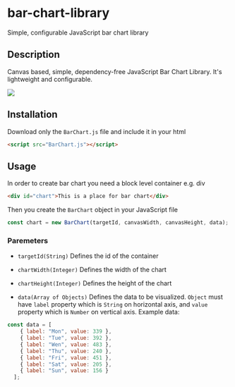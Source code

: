 # bar-chart-library

Simple, configurable JavaScript bar chart library

## Description

Canvas based, simple, dependency-free JavaScript Bar Chart Library. It's lightweight and configurable.

![](https://github.com/userq11/bar-chart-library/blob/master/screenshot.PNG?raw=true)

## Installation
Download only the `BarChart.js` file and include it in your html

```html
<script src="BarChart.js"></script>
```

## Usage
In order to create bar chart you need a block level container e.g. div

```html
<div id="chart">This is a place for bar chart</div>
```
Then you create the `BarChart` object in your JavaScript file

```js
const chart = new BarChart(targetId, canvasWidth, canvasHeight, data);
```

### Paremeters
- `targetId(String)`
Defines the id of the container

- `chartWidth(Integer)`
Defines the width of the chart

- `chartHeight(Integer)`
Defines the height of the chart

- `data(Array of Objects)`
Defines the data to be visualized. `Object` must have `label` property which is `String` on horizontal axis, and `value` property which is `Number` on vertical axis. Example data:

```js
const data = [
    { label: "Mon", value: 339 },
    { label: "Tue", value: 392 },
    { label: "Wen", value: 483 },
    { label: "Thu", value: 240 },
    { label: "Fri", value: 451 },
    { label: "Sat", value: 205 },
    { label: "Sun", value: 156 }
  ];
```
